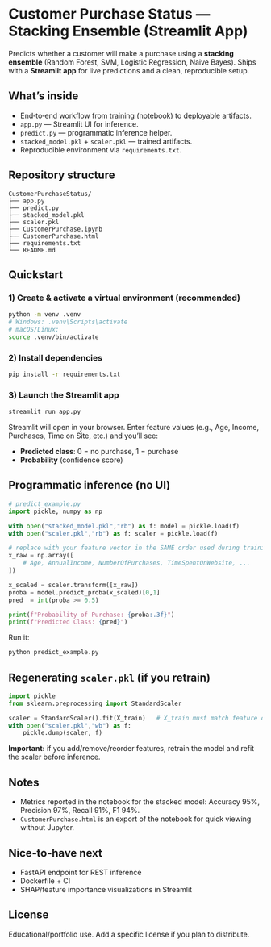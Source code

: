 # Customer Purchase Status — Stacking Ensemble (Streamlit App)

Predicts whether a customer will make a purchase using a **stacking ensemble** (Random Forest, SVM, Logistic Regression, Naive Bayes). Ships with a **Streamlit app** for live predictions and a clean, reproducible setup.

## What’s inside
- End‑to‑end workflow from training (notebook) to deployable artifacts.
- `app.py` — Streamlit UI for inference.
- `predict.py` — programmatic inference helper.
- `stacked_model.pkl` + `scaler.pkl` — trained artifacts.
- Reproducible environment via `requirements.txt`.

## Repository structure
```
CustomerPurchaseStatus/
├── app.py
├── predict.py
├── stacked_model.pkl
├── scaler.pkl
├── CustomerPurchase.ipynb
├── CustomerPurchase.html
├── requirements.txt
└── README.md
```

## Quickstart

### 1) Create & activate a virtual environment (recommended)
```bash
python -m venv .venv
# Windows: .venv\Scripts\activate
# macOS/Linux:
source .venv/bin/activate
```

### 2) Install dependencies
```bash
pip install -r requirements.txt
```

### 3) Launch the Streamlit app
```bash
streamlit run app.py
```
Streamlit will open in your browser. Enter feature values (e.g., Age, Income, Purchases, Time on Site, etc.) and you’ll see:
- **Predicted class**: 0 = no purchase, 1 = purchase
- **Probability** (confidence score)

## Programmatic inference (no UI)
```python
# predict_example.py
import pickle, numpy as np

with open("stacked_model.pkl","rb") as f: model = pickle.load(f)
with open("scaler.pkl","rb") as f: scaler = pickle.load(f)

# replace with your feature vector in the SAME order used during training
x_raw = np.array([
    # Age, AnnualIncome, NumberOfPurchases, TimeSpentOnWebsite, ...
])

x_scaled = scaler.transform([x_raw])
proba = model.predict_proba(x_scaled)[0,1]
pred  = int(proba >= 0.5)

print(f"Probability of Purchase: {proba:.3f}")
print(f"Predicted Class: {pred}")
```
Run it:
```bash
python predict_example.py
```

## Regenerating `scaler.pkl` (if you retrain)
```python
import pickle
from sklearn.preprocessing import StandardScaler

scaler = StandardScaler().fit(X_train)   # X_train must match feature order
with open("scaler.pkl","wb") as f:
    pickle.dump(scaler, f)
```
**Important:** if you add/remove/reorder features, retrain the model and refit the scaler before inference.

## Notes
- Metrics reported in the notebook for the stacked model: Accuracy 95%, Precision 97%, Recall 91%, F1 94%.
- `CustomerPurchase.html` is an export of the notebook for quick viewing without Jupyter.

## Nice‑to‑have next
- FastAPI endpoint for REST inference
- Dockerfile + CI
- SHAP/feature importance visualizations in Streamlit

## License
Educational/portfolio use. Add a specific license if you plan to distribute.
